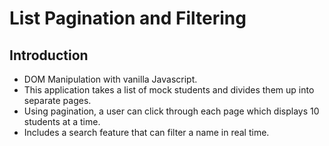 # List Pagination and Filtering

## Introduction

* DOM Manipulation with vanilla Javascript.
* This application takes a list of mock students and divides them up into separate pages.
* Using pagination, a user can click through each page which displays 10 students at a time.
* Includes a search feature that can filter a name in real time.